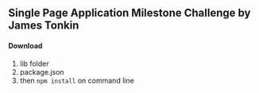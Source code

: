 ## Single Page Application Milestone Challenge by James Tonkin

#### Download
1. lib folder
2. package.json
3. then `npm install` on command line
